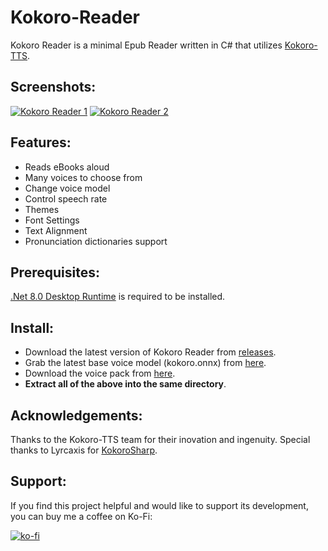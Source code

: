 # Kokoro-Reader
Kokoro Reader is a minimal Epub Reader written in C# that utilizes [Kokoro-TTS](https://github.com/hexgrad/kokoro).

## Screenshots:
[![Kokoro Reader 1](https://github.com/user-attachments/assets/f6e5b75a-e786-4dbf-9882-806a18f88204)](https://github.com/user-attachments/assets/e3ce9709-7acd-46fb-80d1-8ac38bf21b45) [![Kokoro Reader 2](https://github.com/user-attachments/assets/9b1beed2-97d1-44fb-938d-73a3772265b1)]([https://i.imgur.com/Ob4qAwu.png](https://github.com/user-attachments/assets/d3236a25-840f-4fe9-ac7f-87cfa823bc38))




## Features:

* Reads eBooks aloud
* Many voices to choose from
* Change voice model
* Control speech rate
* Themes
* Font Settings
* Text Alignment
* Pronunciation dictionaries support

## Prerequisites:

[.Net 8.0 Desktop Runtime](https://dotnet.microsoft.com/en-us/download/dotnet/8.0) is required to be installed.

## Install:

- Download the latest version of Kokoro Reader from [releases](https://github.com/jame25/Kokoro-Reader/releases/).
- Grab the latest base voice model (kokoro.onnx) from [here](https://github.com/taylorchu/kokoro-onnx/releases/).
- Download the voice pack from [here](https://github.com/jame25/Kokoro-Reader/releases/).
- <b>Extract all of the above into the same directory</b>.

## Acknowledgements:

Thanks to the Kokoro-TTS team for their inovation and ingenuity.
Special thanks to Lyrcaxis for [KokoroSharp](https://github.com/Lyrcaxis/KokoroSharp).

## Support:

If you find this project helpful and would like to support its development, you can buy me a coffee on Ko-Fi:

[![ko-fi](https://ko-fi.com/img/githubbutton_sm.svg)](https://ko-fi.com/jame25)
